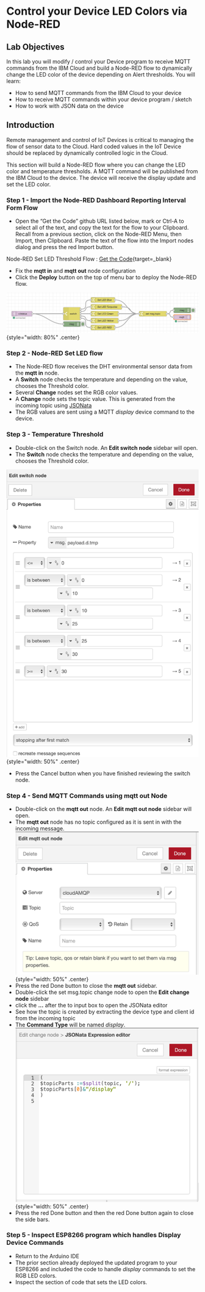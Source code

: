 # Control your Device LED Colors via Node-RED

## Lab Objectives

In this lab you will modify / control your Device program to receive MQTT commands from the IBM Cloud and build a Node-RED flow to dynamically change the LED color of the device depending on Alert thresholds.  You will learn:

- How to send MQTT commands from the IBM Cloud to your device
- How to receive MQTT commands within your device program / sketch
- How to work with JSON data on the device

## Introduction

Remote management and control of IoT Devices is critical to managing the flow of sensor data to the Cloud. Hard coded values in the IoT Device should be replaced by dynamically controlled logic in the Cloud.

This section will build a Node-RED flow where you can change the LED color and temperature thresholds.  A MQTT command will be published from the IBM Cloud to the device. The device will receive the display update and set the LED color.

### Step 1 - Import the Node-RED Dashboard Reporting Interval Form Flow

- Open the “Get the Code” github URL listed below, mark or Ctrl-A to select all of the text, and copy the text for the flow to your Clipboard. Recall from a previous section, click on the Node-RED Menu, then Import, then Clipboard. Paste the text of the flow into the Import nodes dialog and press the red Import button.

Node-RED Set LED Threshold Flow : [Get the Code](https://binnes.github.io/esp8266Workshop/part3/flows/NR-SetLED-Threshold.json){target=_blank}

- Fix the **mqtt in** and **mqtt out** node configuration
- Click the **Deploy** button on the top of menu bar to deploy the Node-RED flow.

![Node-RED Set LED flow screenshot](screenshots/Node-RED-SetLED-flow.png){style="width: 80%" .center}

### Step 2 - Node-RED Set LED flow

- The Node-RED flow receives the DHT environmental sensor data from the **mqtt in** node.
- A **Switch** node checks the temperature and depending on the value, chooses the Threshold color.
- Several **Change** nodes set the RGB color values.
- A **Change** node sets the topic value.  This is generated from the incoming topic using [JSONata](http://jsonata.org)
- The RGB values are sent using a MQTT *display* device command to the device.

### Step 3 - Temperature Threshold

- Double-click on the Switch node. An **Edit switch node** sidebar will open.
- The **Switch** node checks the temperature and depending on the value, chooses the Threshold color.

![Node-RED Set LED switch node](screenshots/Node-RED-SetLED-Switchnode.png){style="width: 50%" .center}

- Press the Cancel button when you have finished reviewing the switch node.

### Step 4 - Send MQTT Commands using **mqtt out** Node

- Double-click on the **mqtt out** node. An **Edit mqtt out node** sidebar will open.
- The **mqtt out** node has no topic configured as it is sent in with the incoming message.
  ![Node-RED Set LED mqtt out node](screenshots/Node-RED-SetLED-mqtt-node.png){style="width: 50%" .center}
- Press the red Done button to close the **mqtt out** sidebar.
- Double-click the set msg.topic change node to open the **Edit change node** sidebar
- click the **...** after the to input box to open the JSONata editor
- See how the topic is created by extracting the device type and client id from the incoming topic
- The **Command Type** will be named *display*.
  ![Node-RED Set LED JSONata](screenshots/Node-RED-SetLED-JSONata.png){style="width: 50%" .center}
- Press the red Done button and then the red Done button again to close the side bars.

### Step 5 - Inspect ESP8266 program which handles Display Device Commands

- Return to the Arduino IDE
- The prior section already deployed the updated program to your ESP8266 and included the code to handle *display* commands to set the RGB LED colors.
- Inspect the section of code that sets the LED colors.

